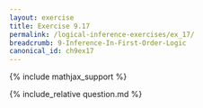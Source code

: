 ```yaml
---
layout: exercise
title: Exercise 9.17
permalink: /logical-inference-exercises/ex_17/
breadcrumb: 9-Inference-In-First-Order-Logic
canonical_id: ch9ex17
---
```


{% include mathjax_support %}
<div id="hiddden">{% include_relative question.md %}</div>